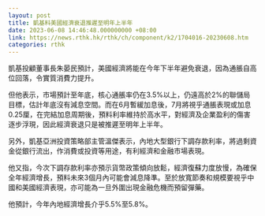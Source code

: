 ```yaml
---
layout: post
title: 凱基料美國經濟衰退推遲至明年上半年
date: 2023-06-08 14:46:48.000000000 +08:00
link: https://news.rthk.hk/rthk/ch/component/k2/1704016-20230608.htm
categories: rthk
---
```


凱基投顧董事長朱晏民預計，美國經濟將能在今年下半年避免衰退，因為通脹自高位回落，令實質消費力提升。

但他表示，市場預計至年底，核心通脹率仍在3.5%以上，仍遠高於2%的聯儲局目標，估計年底沒有減息空間。而在6月暫緩加息後，7月將視乎通脹表現或加息0.25厘，在完結加息周期後，預料利率維持於高水平，對經濟及企業盈利的傷害逐步浮現，因此經濟衰退只是被推遲至明年上半年。

另外，凱基亞洲投資策略部主管溫傑表示，內地大型銀行下調存款利率，將過剩資金從銀行流出，作消費或投資等用途，有利經濟和金融市場表現。

他又指，今次下調存款利率亦預示貨幣政策傾向放鬆，經濟復蘇力度放慢，為確保全年經濟增長，預料未來3個月內可能會減息降準。至於放寬節奏和規模要視乎中國和美國經濟表現，亦可能為一旦外圍出現金融危機而預留彈藥。

他預計，今年內地經濟增長介乎5.5%至5.8%。
